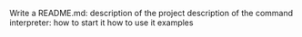 Write a README.md:
description of the project
description of the command interpreter:
how to start it
how to use it
examples
